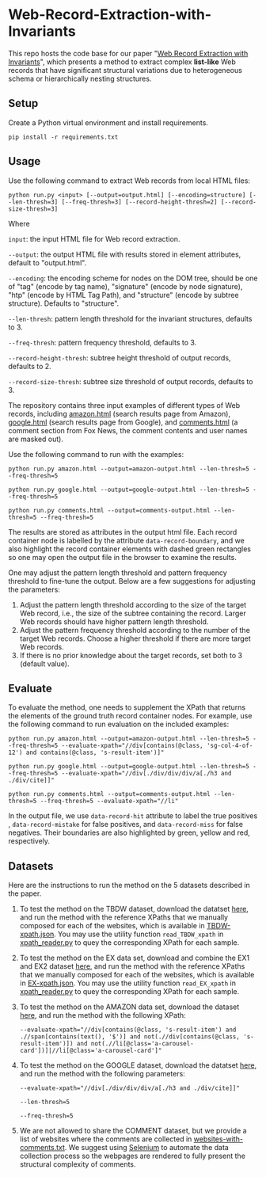 # Web-Record-Extraction-with-Invariants
This repo hosts the code base for our paper "[Web Record Extraction with Invariants](https://dl.acm.org/doi/10.14778/3574245.3574276)", which presents a method to extract complex **list-like** Web records that have significant structural variations due to heterogeneous schema or hierarchically nesting structures.

## Setup
Create a Python virtual environment and install requirements.

`
pip install -r requirements.txt
`
## Usage
Use the following command to extract Web records from local HTML files:

`
python run.py <input> [--output=output.html] [--encoding=structure] [--len-thresh=3] [--freq-thresh=3] [--record-height-thresh=2] [--record-size-thresh=3]
`

Where

`input`: the input HTML file for Web record extraction.

`--output`: the output HTML file with results stored in element attributes, default to "output.html".

`--encoding`: the encoding scheme for nodes on the DOM tree, should be one of "tag" (encode by tag name), "signature" (encode by node signature), "htp" (encode by HTML Tag Path), and "structure" (encode by subtree structure). Defaults to "structure".

`--len-thresh`: pattern length threshold for the invariant structures, defaults to 3.

`--freq-thresh`: pattern frequency threshold, defaults to 3.

`--record-height-thresh`: subtree height threshold of output records, defaults to 2.

`--record-size-thresh`: subtree size threshold of output records, defaults to 3.

The repository contains three input examples of different types of Web records, including [amazon.html](amazon.html) (search results page from Amazon), [google.html](google.html) (search results page from Google), and [comments.html](comments.html) (a comment section from Fox News, the comment contents and user names are masked out).

Use the following command to run with the examples:

`
python run.py amazon.html --output=amazon-output.html --len-thresh=5 --freq-thresh=5
`

`
python run.py google.html --output=google-output.html --len-thresh=5 --freq-thresh=5
`

`
python run.py comments.html --output=comments-output.html --len-thresh=5 --freq-thresh=5
`



The results are stored as attributes in the output html file. Each record container node is labelled by the attribute `data-record-boundary`, and we also highlight the record container elements with dashed green rectangles so one may open the output file in the browser to examine the results.

One may adjust the pattern length threshold and pattern frequency threshold to fine-tune the output. Below are a few suggestions for adjusting the parameters:

1. Adjust the pattern length threshold according to the size of the target Web record, i.e., the size of the subtree containing the record. Larger Web records should have higher pattern length threshold.
2. Adjust the pattern frequency threshold according to the number of the target Web records. Choose a higher threshold if there are more target Web records. 
3. If there is no prior knowledge about the target records, set both to 3 (default value).

## Evaluate
To evaluate the method, one needs to supplement the XPath that returns the elements of the ground truth record container nodes. For example, use the following command to run evaluation on the included examples:

`
python run.py amazon.html --output=amazon-output.html --len-thresh=5 --freq-thresh=5 --evaluate-xpath="//div[contains(@class, 'sg-col-4-of-12') and contains(@class, 's-result-item')]"
`

`
python run.py google.html --output=google-output.html --len-thresh=5 --freq-thresh=5 --evaluate-xpath="//div[./div/div/div/a[./h3 and ./div/cite]]"
`

`
python run.py comments.html --output=comments-output.html --len-thresh=5 --freq-thresh=5 --evaluate-xpath="//li"
`

In the output file, we use `data-record-hit` attribute to label the true positives , `data-record-mistake` for false positives, and `data-record-miss` for false negatives. Their boundaries are also highlighted by green, yellow and red, respectively.

## Datasets
Here are the instructions to run the method on the 5 datasets described in the paper.
1. To test the method on the TBDW dataset, download the datatset [here](https://drive.google.com/file/d/16x6_oyB1NhUP4leUSR1PKpKcH9oM2_CU/view?usp=sharing), and run the method with the reference XPaths that we manually composed for each of the websites, which is available in [TBDW-xpath.json](TBDW-xpath.json). You may use the utility function `read_TBDW_xpath` in [xpath_reader.py](xpath_reader.py) to quey the corresponding XPath for each sample.

2. To test the method on the EX data set, download and combine the EX1 and EX2 dataset [here](https://app.box.com/s/vi4c976afptq39524y1pofz7fw995qf9), and run the method with the reference XPaths that we manually composed for each of the websites, which is available in [EX-xpath.json](EX-xpath.json). You may use the utility function `read_EX_xpath` in [xpath_reader.py](xpath_reader.py) to quey the corresponding XPath for each sample.

3. To test the method on the AMAZON data set, download the dataset [here](https://drive.google.com/file/d/17AZQ3areODpVw6ENuNIyVyIguDiVP5t2/view?usp=sharing), and run the method with the following XPath: 
   
   `--evaluate-xpath="//div[contains(@class, 's-result-item') and .//span[contains(text(), '$')] and not(.//div[contains(@class, 's-result-item')]) and not(.//li[@class='a-carousel-card'])]|//li[@class='a-carousel-card']"`

4. To test the method on the GOOGLE dataset, download the datatset [here](https://drive.google.com/file/d/1eRvUrE10x57niH6Po0S38Fz3-VqoM6Re/view?usp=sharing), and run the method with the following parameters:

    `--evaluate-xpath="//div[./div/div/div/a[./h3 and ./div/cite]]"`

    `--len-thresh=5`

    `--freq-thresh=5`

5. We are not allowed to share the COMMENT dataset, but we provide a list of websites where the comments are collected in [websites-with-comments.txt](websites-with-comments.txt). We suggest using [Selenium](https://www.selenium.dev/) to automate the data collection process so the webpages are rendered to fully present the structural complexity of comments.
